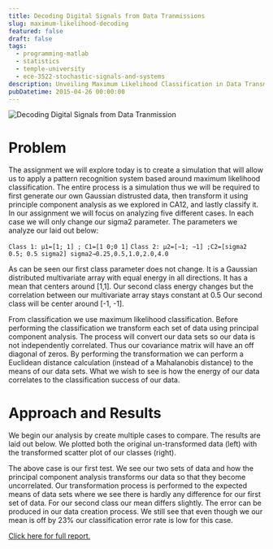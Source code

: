 ```yaml
---
title: Decoding Digital Signals from Data Tranmissions
slug: maximum-likelihood-decoding
featured: false
draft: false
tags:
  - programming-matlab
  - statistics
  - temple-university
  - ece-3522-stochastic-signals-and-systems
description: Unveiling Maximum Likelihood Classification in Data Transmissions
pubDatetime: 2015-04-26 00:00:00
---
```


![Decoding Digital Signals from Data Tranmission](@assets/images/3522_stochastic_systems/maximum_likelihood_decoding.png)

# Problem

The assignment we will explore today is to create a simulation that will allow
us to apply a pattern recognition system based around maximum likelihood
classification. The entire process is a simulation thus we will be required to
first generate our own Gaussian distrusted data, then transform it using
principle component analysis as we explored in CA12, and lastly classify it. In
our assignment we will focus on analyzing five different cases. In each case we
will only change our sigma2 parameter. The parameters we analyze our laid out
below:

`Class 1: μ1=[1; 1] ; C1=[1 0;0 1]`
`Class 2: μ2=[−1; −1] ;C2=[sigma2 0.5; 0.5 sigma2] sigma2→0.25,0.5,1.0,2.0,4.0`

As can be seen our first class parameter does not change. It is a Gaussian
distributed multivariate array with equal energy in all directions. It has a
mean that centers around [1,1]. Our second class energy changes but the
correlation between our multivariate array stays constant at 0.5 Our second
class will be center around [-1, -1].

From classification we use maximum likelihood classification. Before performing
the classification we transform each set of data using principal component
analysis. The process will convert our data sets so our data is not
independently correlated. Thus our covariance matrix will have an off diagonal
of zeros. By performing the transformation we can perform a Euclidean distance
calculation (instead of a Mahalanobis distance) to the means of our data sets.
What we wish to see is how the energy of our data correlates to the
classification success of our data.

# Approach and Results

We begin our analysis by create multiple cases to compare. The results are laid
out below. We plotted both the original un-transformed data (left) with the
transformed scatter plot of our classes (right).

The above case is our first test. We see our two sets of data and how the
principal component analysis transforms our data so that they become
uncorrelated. Our transformation process is performed to the expected means of
data sets where we see there is hardly any difference for our first set of
data. For our second class our mean differs slightly. The error can be produced
in our data creation process. We still see that even though we our mean is off
by 23% our classification error rate is low for this case.

[Click here for full report.](/public/assets/files/20150426_trejo_devin_ca13.pdf)
